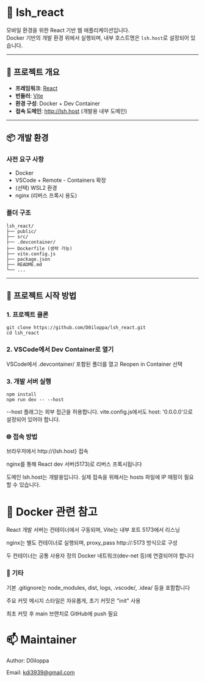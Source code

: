 # 📱 lsh_react

모바일 환경을 위한 React 기반 웹 애플리케이션입니다.  
Docker 기반의 개발 환경 위에서 실행되며, 내부 호스트명은 `lsh.host`로 설정되어 있습니다.

---

## 🧱 프로젝트 개요

- **프레임워크**: [React](https://react.dev/)
- **번들러**: [Vite](https://vitejs.dev/)
- **환경 구성**: Docker + Dev Container
- **접속 도메인**: http://lsh.host (개발용 내부 도메인)

---

## 📦 개발 환경

### 사전 요구 사항

- Docker
- VSCode + Remote - Containers 확장
- (선택) WSL2 환경
- nginx (리버스 프록시 용도)


### 폴더 구조
```
lsh_react/
├── public/
├── src/
├── .devcontainer/
├── Dockerfile (생략 가능)
├── vite.config.js
├── package.json
├── README.md
└── ...
```

---

## 🚀 프로젝트 시작 방법

### 1. 프로젝트 클론
```
git clone https://github.com/D0iloppa/lsh_react.git
cd lsh_react
```

### 2. VSCode에서 Dev Container로 열기

VSCode에서 .devcontainer/ 포함된 폴더를 열고
Reopen in Container 선택

### 3. 개발 서버 실행
```
npm install
npm run dev -- --host
```
--host 플래그는 외부 접근을 허용합니다. vite.config.js에서도 host: '0.0.0.0'으로 설정되어 있어야 합니다.

### 🌐 접속 방법
브라우저에서 http://{lsh.host} 접속

nginx를 통해 React dev 서버(5173)로 리버스 프록시됩니다

도메인 lsh.host는 개발용입니다. 실제 접속을 위해서는 hosts 파일에 IP 매핑이 필요할 수 있습니다.

# 🐳 Docker 관련 참고
React 개발 서버는 컨테이너에서 구동되며, Vite는 내부 포트 5173에서 리스닝

nginx는 별도 컨테이너로 실행되며, proxy_pass http://<react-container>:5173 방식으로 구성

두 컨테이너는 공통 사용자 정의 Docker 네트워크(dev-net 등)에 연결되어야 합니다

### 📌 기타
기본 .gitignore는 node_modules, dist, logs, .vscode/, .idea/ 등을 포함합니다

주요 커밋 메시지 스타일은 자유롭게, 초기 커밋은 "init" 사용

최초 커밋 후 main 브랜치로 GitHub에 push 필요



# 📫 Maintainer
Author: D0iloppa

Email: kdi3939@gmail.com